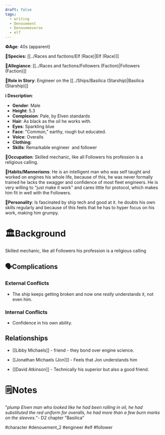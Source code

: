 ```yaml
---
draft: false
tags:
  - writing
  - Denouement
  - Denouemeverse
  - elf
---
```

**♻️Age**: 40s (apparent)

👾**Species:** [[../Races and factions/Elf (Race)|Elf (Race)]]

🏅**Allegiance**:  [[../Races and factions/Followers (Faction)|Followers (Faction)]]

**🎲Role in Story**:  Engineer on the [[../Ships/Basilica (Starship)|Basilica (Starship)]]

**ℹ️ Description**:
* **Gender**: Male
* **Height**: 5.3
* **Complexion**: Pale, by Elven standards
* **Hair**: As black as the oil he works with.
* **Eyes**:  Sparkling blue
* **Face**: "Common," earthy, rough but educated.
* **Voice**: Overalls
* **Clothing**:  
* **Skills**: Remarkable engineer  and follower

**💼Occupation**: Skilled mechanic, like all Followers his profession is a religious calling.

**🎺Habits/Mannerisms**: He is an intelligent man who was self taught and worked on engines his whole life, because of this, he was never formally trained he lacks the swagger and confidence of most fleet engineers. He is very willing to "just make it work" and cares little for protocol, which makes him fit in well with the Followers.

**🧨Personality**: Is fascinated by ship tech and good at it. he doubts his own skills regularly and because of this feels that he has to hyper focus on his work, making him grumpy.

# 🏛️Background
Skilled mechanic, like all Followers his profession is a religious calling

## 🗣️Complications

### **External Conflicts**

-  The ship keeps getting broken and now one *really* understands it, not even him. 

### **Internal Conflicts**

- Confidence in his own ability.

## Relationships
-  [[Libby Michaels]] - friend - they bond over engine science.

- [[Jonathan Michaels (Jon)]] - Feels that Jon understands him

- [[David Atkinson]] - Technically his superior but also a good friend. 

# 🗒️Notes

"*plump Elven man who looked like he had been rolling in oil, he had substituted the red uniform for overalls, he had more than a few burn marks on the sleeves.*"- D2 chapter "Basilica"

#character #denouement_2 #engineer #elf #follower
